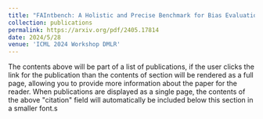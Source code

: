 ```yaml
---
title: "FAIntbench: A Holistic and Precise Benchmark for Bias Evaluation in Text-to-Image Models"
collection: publications
permalink: https://arxiv.org/pdf/2405.17814
date: 2024/5/28
venue: 'ICML 2024 Workshop DMLR'
---
```


The contents above will be part of a list of publications, if the user clicks the link for the publication than the contents of section will be rendered as a full page, allowing you to provide more information about the paper for the reader. When publications are displayed as a single page, the contents of the above "citation" field will automatically be included below this section in a smaller font.s